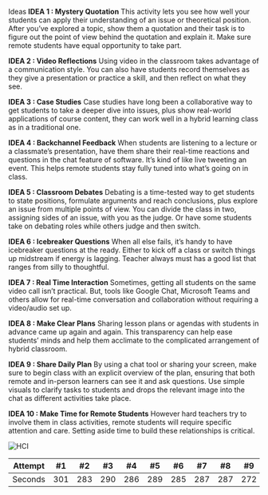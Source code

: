 Ideas
**IDEA 1 : Mystery Quotation**
This activity lets you see how well your students can apply their understanding of an issue or theoretical position. After you’ve explored a topic, show them a quotation and their task is to figure out the point of view behind the quotation and explain it. Make sure remote students have equal opportunity to take part.


**IDEA 2 : Video Reflections**
Using video in the classroom takes advantage of a communication style. You can also have students record themselves as they give a presentation or practice a skill, and then reflect on what they see.


**IDEA 3 : Case Studies**
Case studies have long been a collaborative way to get students to take a deeper dive into issues, plus show real-world applications of course content, they can work well in a hybrid learning class as in a traditional one.


**IDEA 4 : Backchannel Feedback**
When students are listening to a lecture or a classmate’s presentation, have them share their real-time reactions and questions in the chat feature of software. It’s kind of like live tweeting an event. This helps remote students stay fully tuned into what’s going on in class.


**IDEA 5 : Classroom Debates**
Debating is a time-tested way to get students to state positions, formulate arguments and reach conclusions, plus explore an issue from multiple points of view. You can divide the class in two, assigning sides of an issue, with you as the judge. Or have some students take on debating roles while others judge and then switch.


**IDEA 6 : Icebreaker Questions**
When all else fails, it’s handy to have icebreaker questions at the ready. Either to kick off a class or switch things up midstream if energy is lagging. Teacher always must has a good list that ranges from silly to thoughtful. 


**IDEA 7 : Real Time Interaction**
Sometimes, getting all students on the same video call isn’t practical. But, tools like Google Chat, Microsoft Teams and others allow for real-time conversation and collaboration without requiring a video/audio set up.

**IDEA 8 : Make Clear Plans**
Sharing lesson plans or agendas with students in advance came up again and again. This transparency can help ease students’ minds and help them acclimate to the complicated arrangement of hybrid classroom.


**IDEA 9 : Share Daily Plan**
By using a chat tool or sharing your screen, make sure to begin class with an explicit overview of the plan, ensuring that both remote and in-person learners can see it and ask questions. Use simple visuals to clarify tasks to students and drops the relevant image into the chat as different activities take place.


**IDEA 10 : Make Time for Remote Students**
However hard teachers try to involve them in class activities, remote students will require specific attention and care. Setting aside time to build these relationships is critical.

![HCI](https://user-images.githubusercontent.com/88948313/147513351-0fe39ae2-0d9f-4406-a365-629671420797.PNG)

 Attempt | #1 | #2 | #3 | #4 | #5 | #6 | #7 | #8 | #9 | #10 | #11 | #12 |
| :---: | :---: | :---: | :---: | :---: | :---: | :---: | :---: | :---: | :---: | :---: | :---: | :---: |
| Seconds | 301 | 283 | 290 | 286 | 289 | 285 | 287 | 287 | 272 | 276 | 269 | 254 |
